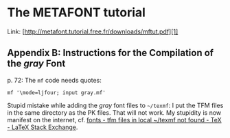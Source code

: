 # The METAFONT tutorial

Link: [http://metafont.tutorial.free.fr/downloads/mftut.pdf][1]

## Appendix B: Instructions for the Compilation of the _gray_ Font

p. 72: The `mf` code needs quotes:

```
mf '\mode=ljfour; input gray.mf'
```

Stupid mistake while adding the _gray_ font files to `~/texmf`: I put the TFM
files in the same directory as the PK files. That will not work. My stupidity
is now manifest on the internet, cf. [fonts - tfm files in local ~/texmf not
found - TeX - LaTeX Stack Exchange][2].

[1]: http://metafont.tutorial.free.fr/downloads/mftut.pdf
[2]: https://tex.stackexchange.com/questions/585291/tfm-files-in-local-texmf-not-found
